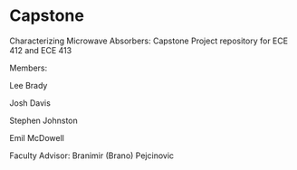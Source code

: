 # Capstone
Characterizing Microwave Absorbers: Capstone Project repository for ECE 412 and ECE 413

Members:

Lee Brady

Josh Davis

Stephen Johnston

Emil McDowell

Faculty Advisor:
Branimir (Brano) Pejcinovic
